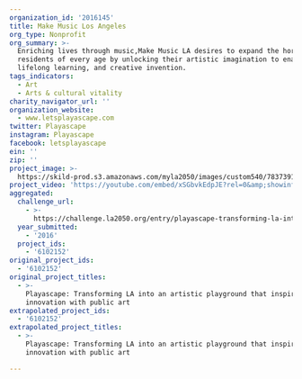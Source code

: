 ```yaml
---
organization_id: '2016145'
title: Make Music Los Angeles
org_type: Nonprofit
org_summary: >-
  Enriching lives through music,Make Music LA desires to expand the horizons of
  residents of every age by unlocking their artistic imagination to enable
  lifelong learning, and creative invention.
tags_indicators:
  - Art
  - Arts & cultural vitality
charity_navigator_url: ''
organization_website:
  - www.letsplayascape.com
twitter: Playascape
instagram: Playascape
facebook: letsplayascape
ein: ''
zip: ''
project_image: >-
  https://skild-prod.s3.amazonaws.com/myla2050/images/custom540/7837391883741-team88.jpg
project_video: 'https://youtube.com/embed/xSGbvkEdpJE?rel=0&amp;showinfo=0'
aggregated:
  challenge_url:
    - >-
      https://challenge.la2050.org/entry/playascape-transforming-la-into-an-artistic-playground-that-inspires-innovation-with-public-art
  year_submitted:
    - '2016'
  project_ids:
    - '6102152'
original_project_ids:
  - '6102152'
original_project_titles:
  - >-
    Playascape: Transforming LA into an artistic playground that inspires
    innovation with public art
extrapolated_project_ids:
  - '6102152'
extrapolated_project_titles:
  - >-
    Playascape: Transforming LA into an artistic playground that inspires
    innovation with public art

---
```

